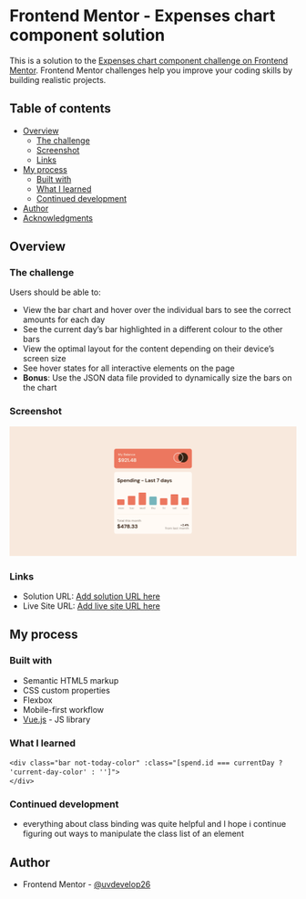 # Frontend Mentor - Expenses chart component solution

This is a solution to the [Expenses chart component challenge on Frontend Mentor](https://www.frontendmentor.io/challenges/expenses-chart-component-e7yJBUdjwt). Frontend Mentor challenges help you improve your coding skills by building realistic projects. 

## Table of contents

- [Overview](#overview)
  - [The challenge](#the-challenge)
  - [Screenshot](#screenshot)
  - [Links](#links)
- [My process](#my-process)
  - [Built with](#built-with)
  - [What I learned](#what-i-learned)
  - [Continued development](#continued-development)
- [Author](#author)
- [Acknowledgments](#acknowledgments)


## Overview

### The challenge

Users should be able to:

- View the bar chart and hover over the individual bars to see the correct amounts for each day
- See the current day’s bar highlighted in a different colour to the other bars
- View the optimal layout for the content depending on their device’s screen size
- See hover states for all interactive elements on the page
- **Bonus**: Use the JSON data file provided to dynamically size the bars on the chart

### Screenshot

![](./screen/desktop-final-preview.png)



### Links

- Solution URL: [Add solution URL here](https://github.com/uvdevelop26/expenses-chart-vue)
- Live Site URL: [Add live site URL here](https://your-live-site-url.com)

## My process

### Built with

- Semantic HTML5 markup
- CSS custom properties
- Flexbox
- Mobile-first workflow
- [Vue.js](https://vuejs.org/guide/introduction.html) - JS library


### What I learned

```vue
<div class="bar not-today-color" :class="[spend.id === currentDay ? 'current-day-color' : '']">
</div>
```


### Continued development

- everything about class binding was quite helpful and I hope i continue figuring out ways to manipulate the class list of an element



## Author

- Frontend Mentor - [@uvdevelop26](https://www.frontendmentor.io/profile/uvdevelop26)

